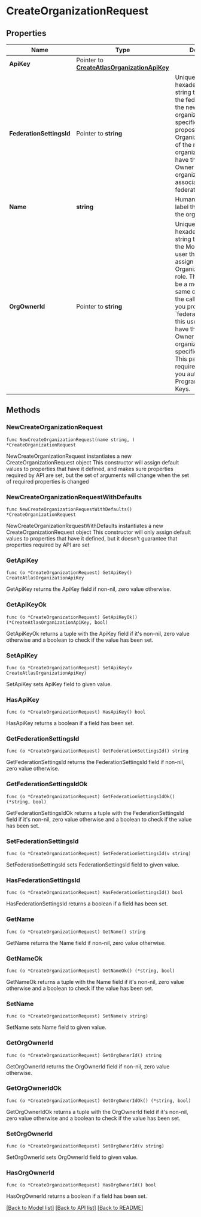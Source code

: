 # CreateOrganizationRequest

## Properties

Name | Type | Description | Notes
------------ | ------------- | ------------- | -------------
**ApiKey** | Pointer to [**CreateAtlasOrganizationApiKey**](CreateAtlasOrganizationApiKey.md) |  | [optional] 
**FederationSettingsId** | Pointer to **string** | Unique 24-hexadecimal digit string that identifies the federation to link the newly created organization to. If specified, the proposed Organization Owner of the new organization must have the Organization Owner role in an organization associated with the federation. | [optional] 
**Name** | **string** | Human-readable label that identifies the organization. | 
**OrgOwnerId** | Pointer to **string** | Unique 24-hexadecimal digit string that identifies the MongoDB Cloud user that you want to assign the Organization Owner role. This user must be a member of the same organization as the calling API key. If you provide &#x60;federationSettingsId&#x60;,  this user must instead have the Organization Owner role on an organization in the specified federation. This parameter is required only when you authenticate with Programmatic API Keys. | [optional] 

## Methods

### NewCreateOrganizationRequest

`func NewCreateOrganizationRequest(name string, ) *CreateOrganizationRequest`

NewCreateOrganizationRequest instantiates a new CreateOrganizationRequest object
This constructor will assign default values to properties that have it defined,
and makes sure properties required by API are set, but the set of arguments
will change when the set of required properties is changed

### NewCreateOrganizationRequestWithDefaults

`func NewCreateOrganizationRequestWithDefaults() *CreateOrganizationRequest`

NewCreateOrganizationRequestWithDefaults instantiates a new CreateOrganizationRequest object
This constructor will only assign default values to properties that have it defined,
but it doesn't guarantee that properties required by API are set

### GetApiKey

`func (o *CreateOrganizationRequest) GetApiKey() CreateAtlasOrganizationApiKey`

GetApiKey returns the ApiKey field if non-nil, zero value otherwise.

### GetApiKeyOk

`func (o *CreateOrganizationRequest) GetApiKeyOk() (*CreateAtlasOrganizationApiKey, bool)`

GetApiKeyOk returns a tuple with the ApiKey field if it's non-nil, zero value otherwise
and a boolean to check if the value has been set.

### SetApiKey

`func (o *CreateOrganizationRequest) SetApiKey(v CreateAtlasOrganizationApiKey)`

SetApiKey sets ApiKey field to given value.

### HasApiKey

`func (o *CreateOrganizationRequest) HasApiKey() bool`

HasApiKey returns a boolean if a field has been set.

### GetFederationSettingsId

`func (o *CreateOrganizationRequest) GetFederationSettingsId() string`

GetFederationSettingsId returns the FederationSettingsId field if non-nil, zero value otherwise.

### GetFederationSettingsIdOk

`func (o *CreateOrganizationRequest) GetFederationSettingsIdOk() (*string, bool)`

GetFederationSettingsIdOk returns a tuple with the FederationSettingsId field if it's non-nil, zero value otherwise
and a boolean to check if the value has been set.

### SetFederationSettingsId

`func (o *CreateOrganizationRequest) SetFederationSettingsId(v string)`

SetFederationSettingsId sets FederationSettingsId field to given value.

### HasFederationSettingsId

`func (o *CreateOrganizationRequest) HasFederationSettingsId() bool`

HasFederationSettingsId returns a boolean if a field has been set.

### GetName

`func (o *CreateOrganizationRequest) GetName() string`

GetName returns the Name field if non-nil, zero value otherwise.

### GetNameOk

`func (o *CreateOrganizationRequest) GetNameOk() (*string, bool)`

GetNameOk returns a tuple with the Name field if it's non-nil, zero value otherwise
and a boolean to check if the value has been set.

### SetName

`func (o *CreateOrganizationRequest) SetName(v string)`

SetName sets Name field to given value.


### GetOrgOwnerId

`func (o *CreateOrganizationRequest) GetOrgOwnerId() string`

GetOrgOwnerId returns the OrgOwnerId field if non-nil, zero value otherwise.

### GetOrgOwnerIdOk

`func (o *CreateOrganizationRequest) GetOrgOwnerIdOk() (*string, bool)`

GetOrgOwnerIdOk returns a tuple with the OrgOwnerId field if it's non-nil, zero value otherwise
and a boolean to check if the value has been set.

### SetOrgOwnerId

`func (o *CreateOrganizationRequest) SetOrgOwnerId(v string)`

SetOrgOwnerId sets OrgOwnerId field to given value.

### HasOrgOwnerId

`func (o *CreateOrganizationRequest) HasOrgOwnerId() bool`

HasOrgOwnerId returns a boolean if a field has been set.


[[Back to Model list]](../README.md#documentation-for-models) [[Back to API list]](../README.md#documentation-for-api-endpoints) [[Back to README]](../README.md)


